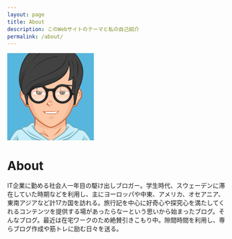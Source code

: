 ```yaml
---
layout: page
title: About
description: このWebサイトのテーマと私の自己紹介
permalink: /about/
---
```


<img class="img-rounded" src="/assets/img/uploads/profile.png" alt="マー" width="200">

# About

IT企業に勤める社会人一年目の駆け出しブロガー。学生時代、スウェーデンに滞在していた時期などを利用し、主にヨーロッパや中東、アメリカ、オセアニア、東南アジアなど計17カ国を訪れる。旅行記を中心に好奇心や探究心を満たしてくれるコンテンツを提供する場があったらなーという思いから始まったブログ。そんなブログ。最近は在宅ワークのため絶賛引きこもり中。隙間時間を利用し、専らブログ作成や筋トレに励む日々を送る。